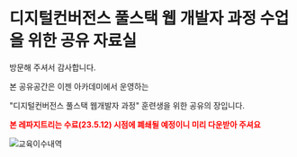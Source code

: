 # 디지털컨버전스 풀스택 웹 개발자 과정 수업을 위한 공유 자료실

방문해 주셔서 감사합니다.

본 공유공간은 이젠 아카데미에서 운영하는

"디지털컨버전스 풀스택 웹개발자 과정" 훈련생을 위한 공유의 장입니다.

<span style="color:red"><b>본 레파지트리는 수료(23.5.12) 시점에 폐쇄될 예정이니 미리 다운받아 주셔요</b></span>

![교육이수내역](https://user-images.githubusercontent.com/79974632/229735481-efeb607d-67ef-4a87-a31f-f53e633c0db3.jpg)